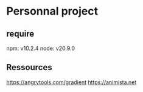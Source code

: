 # Personnal project

## require

npm: v10.2.4
node: v20.9.0

## Ressources

https://angrytools.com/gradient
https://animista.net
